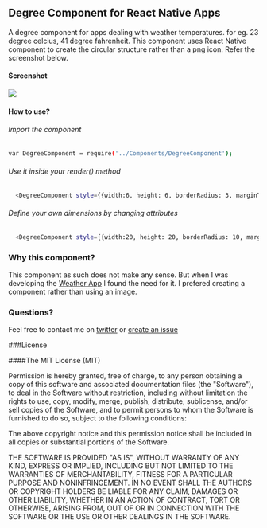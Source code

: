 ## Degree Component for React Native Apps

A degree component for apps dealing with weather temperatures. for eg. 23 degree celcius, 41 degree fahrenheit. 
This component uses React Native <View /> component to create the circular structure rather than a png icon. Refer the screenshot below.

#### Screenshot
<img src="http://jsphkhan.github.io/DegreeComponent/degree.png" />

#### How to use?
###### Import the component
```bash
var DegreeComponent = require('../Components/DegreeComponent');
```
###### Use it inside your render() method
```bash
  <DegreeComponent style={{width:6, height: 6, borderRadius: 3, marginTop: -10}}></DegreeComponent>
```

###### Define your own dimensions by changing attributes
```bash
  <DegreeComponent style={{width:20, height: 20, borderRadius: 10, marginTop: 0}}></DegreeComponent>
```


### Why this component?
This component as such does not make any sense. But when I was developing the [Weather App](https://github.com/jsphkhan/ReactNativeExamples/blob/master/ios/WeatherApp/) I found the need for it. I prefered creating a component rather than using an image.

### Questions?
Feel free to contact me on [twitter](https://twitter.com/joseph_rialab) or [create an issue](https://github.com/jsphkhan/ReactNativeExamples/issues/new)

###License

####The MIT License (MIT)

Permission is hereby granted, free of charge, to any person obtaining a copy
of this software and associated documentation files (the "Software"), to deal
in the Software without restriction, including without limitation the rights
to use, copy, modify, merge, publish, distribute, sublicense, and/or sell
copies of the Software, and to permit persons to whom the Software is
furnished to do so, subject to the following conditions:

The above copyright notice and this permission notice shall be included in
all copies or substantial portions of the Software.

THE SOFTWARE IS PROVIDED "AS IS", WITHOUT WARRANTY OF ANY KIND, EXPRESS OR
IMPLIED, INCLUDING BUT NOT LIMITED TO THE WARRANTIES OF MERCHANTABILITY,
FITNESS FOR A PARTICULAR PURPOSE AND NONINFRINGEMENT. IN NO EVENT SHALL THE
AUTHORS OR COPYRIGHT HOLDERS BE LIABLE FOR ANY CLAIM, DAMAGES OR OTHER
LIABILITY, WHETHER IN AN ACTION OF CONTRACT, TORT OR OTHERWISE, ARISING FROM,
OUT OF OR IN CONNECTION WITH THE SOFTWARE OR THE USE OR OTHER DEALINGS IN
THE SOFTWARE.

